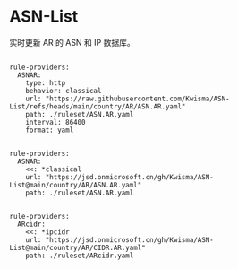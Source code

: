 
# ASN-List

实时更新 AR 的 ASN 和 IP 数据库。

<pre><code class="language-javascript">
rule-providers:
  ASNAR:
    type: http
    behavior: classical
    url: "https://raw.githubusercontent.com/Kwisma/ASN-List/refs/heads/main/country/AR/ASN.AR.yaml"
    path: ./ruleset/ASN.AR.yaml
    interval: 86400
    format: yaml
</code></pre>

<pre><code class="language-javascript">
rule-providers:
  ASNAR:
    <<: *classical
    url: "https://jsd.onmicrosoft.cn/gh/Kwisma/ASN-List@main/country/AR/ASN.AR.yaml"
    path: ./ruleset/ASN.AR.yaml
</code></pre>

<pre><code class="language-javascript">
rule-providers:
  ARcidr:
    <<: *ipcidr
    url: "https://jsd.onmicrosoft.cn/gh/Kwisma/ASN-List@main/country/AR/CIDR.AR.yaml"
    path: ./ruleset/ARcidr.yaml
</code></pre>